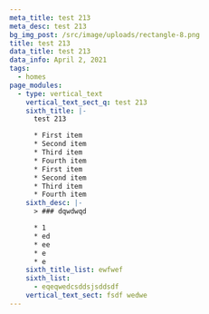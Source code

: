 ```yaml
---
meta_title: test 213
meta_desc: test 213
bg_img_post: /src/image/uploads/rectangle-8.png
title: test 213
data_title: test 213
data_info: April 2, 2021
tags:
  - homes
page_modules:
  - type: vertical_text
    vertical_text_sect_q: test 213
    sixth_title: |-
      test 213

      * First item
      * Second item
      * Third item
      * Fourth item
      * First item
      * Second item
      * Third item
      * Fourth item
    sixth_desc: |-
      > ### dqwdwqd

      * 1
      * ed
      * ee
      * e
      * e
    sixth_title_list: ewfwef
    sixth_list:
      - eqeqwedcsddsjsddsdf
    vertical_text_sect: fsdf wedwe
---
```


